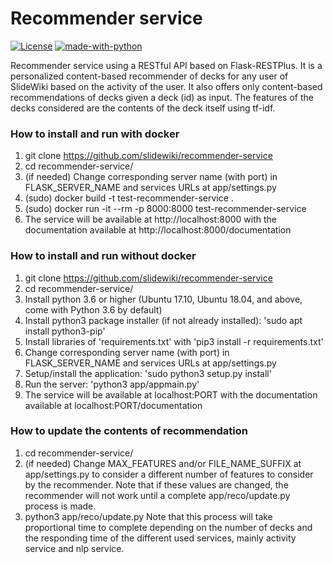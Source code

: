 # Recommender service #

[![License](https://img.shields.io/badge/License-MPL%202.0-green.svg)](https://github.com/slidewiki/microservice-template/blob/master/LICENSE)
[![made-with-python](https://img.shields.io/badge/Made%20with-Python-1f425f.svg)](https://www.python.org/)


Recommender service using a RESTful API based on Flask-RESTPlus.
It is a personalized content-based recommender of decks for any user of SlideWiki based on the activity of the user.
It also offers only content-based recommendations of decks given a deck (id) as input.
The features of the decks considered are the contents of the deck itself using tf-idf.

### How to install and run with docker

1. git clone https://github.com/slidewiki/recommender-service
2. cd recommender-service/
3. (if needed) Change corresponding server name (with port) in FLASK_SERVER_NAME and services URLs at app/settings.py 
4. (sudo) docker build -t test-recommender-service .
5. (sudo) docker run -it --rm -p 8000:8000 test-recommender-service 
6. The service will be available at http://localhost:8000 with the documentation available at http://localhost:8000/documentation

### How to install and run without docker

1. git clone https://github.com/slidewiki/recommender-service
2. cd recommender-service/
3. Install python 3.6 or higher (Ubuntu 17.10, Ubuntu 18.04, and above, come with Python 3.6 by default)
4. Install python3 package installer (if not already installed): 'sudo apt install python3-pip'
5. Install libraries of 'requirements.txt' with 'pip3 install -r requirements.txt'
6. Change corresponding server name (with port) in FLASK_SERVER_NAME and services URLs at app/settings.py 
7. Setup/install the application: 'sudo python3 setup.py install'
8. Run the server: 'python3 app/appmain.py'
9. The service will be available at localhost:PORT with the documentation available at localhost:PORT/documentation

### How to update the contents of recommendation

1. cd recommender-service/
2. (if needed) Change MAX_FEATURES and/or FILE_NAME_SUFFIX at app/settings.py to consider a different number of features to consider by the recommender. 
Note that if these values are changed, the recommender will not work until a complete app/reco/update.py process is made. 
3. python3 app/reco/update.py 
Note that this process will take proportional time to complete depending on the number of decks and the responding time of the different used services, mainly activity service and nlp service.